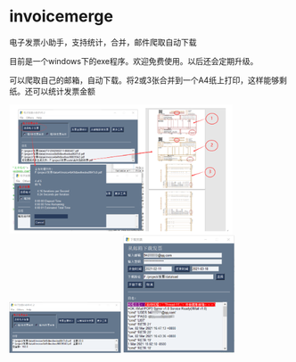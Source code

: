 # invoicemerge
电子发票小助手，支持统计，合并，邮件爬取自动下载

目前是一个windows下的exe程序。欢迎免费使用。以后还会定期升级。

可以爬取自己的邮箱，自动下载。将2或3张合并到一个A4纸上打印，这样能够剩纸。还可以统计发票金额

<img src="https://github.com/aianaconda/invoicemerge/blob/main/1111.png" width="400" />
<img src="https://github.com/aianaconda/invoicemerge/blob/main/2222.png" width="200" />
<img src="https://github.com/aianaconda/invoicemerge/blob/main/3333.png" width="200" />



